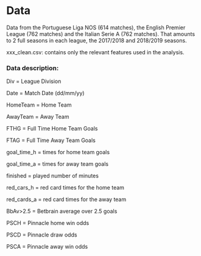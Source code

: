 # Data

Data from the Portuguese Liga NOS (614 matches), the English Premier League (762 matches) and the Italian Serie A (762 matches). That amounts to 2 full seasons in each league, the 2017/2018 and 2018/2019 seasons.

xxx_clean.csv: contains only the relevant features used in the analysis.

### Data description:
Div = League Division

Date = Match Date (dd/mm/yy)

HomeTeam = Home Team

AwayTeam = Away Team

FTHG = Full Time Home Team Goals

FTAG = Full Time Away Team Goals

goal_time_h = times for home team goals

goal_time_a = times for away team goals

finished = played number of minutes

red_cars_h = red card times for the home team

red_cards_a = red card times for the away team

BbAv>2.5 = Betbrain average over 2.5 goals

PSCH = Pinnacle home win odds

PSCD = Pinnacle draw odds

PSCA = Pinnacle away win odds
